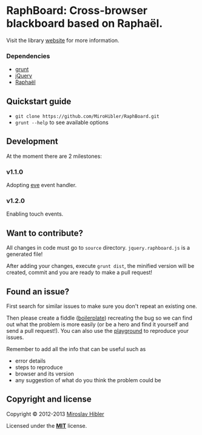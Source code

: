 # RaphBoard: Cross-browser blackboard based on Raphaël. 

Visit the library [website](http://MiroHibler.github.com/RaphBoard/) for more information.

### Dependencies
* [grunt](http://gruntjs.com/)
* [jQuery](http://jquery.com/)
* [Raphaël](https://github.com/DmitryBaranovskiy/raphael/)

## Quickstart guide

* `git clone https://github.com/MiroHibler/RaphBoard.git`
* `grunt --help` to see available options

## Development

At the moment there are 2 milestones:

### v1.1.0
Adopting [eve](https://github.com/adobe-webplatform/eve) event handler.
### v1.2.0
Enabling touch events.

## Want to contribute?

All changes in code must go to `source` directory. `jquery.raphboard.js` is a generated file!

After adding your changes, execute `grunt dist`, the minified version will be created, commit and you are ready to make a pull request!

## Found an issue?

First search for similar issues to make sure you don't repeat an existing one.

Then please create a fiddle ([boilerplate](http://jsfiddle.net/MZwAW/)) recreating the bug so we can find out what the problem is more easily (or be a hero and find it yourself and send a pull request!). You can also use the [playground](http://MiroHibler.github.com/RaphBoard/playground.html) to reproduce your issues.

Remember to add all the info that can be useful such as

* error details
* steps to reproduce
* browser and its version
* any suggestion of what do you think the problem could be

## Copyright and license

Copyright © 2012-2013 [Miroslav Hibler](http://miro.hibler.me) 

Licensed under the [**MIT**](./LICENSE.txt) license.
